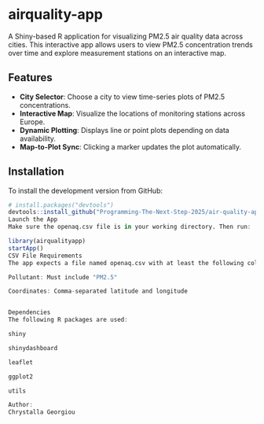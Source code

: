 # airquality-app

A Shiny-based R application for visualizing PM2.5 air quality data across cities. This interactive app allows users to view PM2.5 concentration trends over time and explore measurement stations on an interactive map.

##  Features

- **City Selector**: Choose a city to view time-series plots of PM2.5 concentrations.
- **Interactive Map**: Visualize the locations of monitoring stations across Europe.
- **Dynamic Plotting**: Displays line or point plots depending on data availability.
- **Map-to-Plot Sync**: Clicking a marker updates the plot automatically.

##  Installation

To install the development version from GitHub:

```r
# install.packages("devtools")
devtools::install_github("Programming-The-Next-Step-2025/air-quality-app")
Launch the App
Make sure the openaq.csv file is in your working directory. Then run:

library(airqualityapp)
startApp()
CSV File Requirements
The app expects a file named openaq.csv with at least the following columns:

Pollutant: Must include "PM2.5"

Coordinates: Comma-separated latitude and longitude


Dependencies
The following R packages are used:

shiny

shinydashboard

leaflet

ggplot2

utils

Author:
Chrystalla Georgiou
